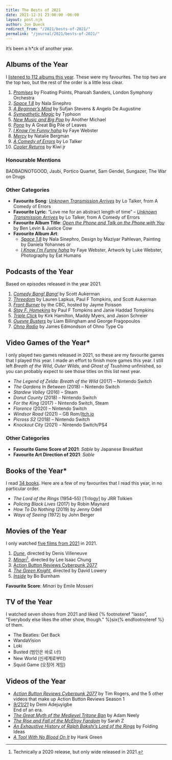 ```yaml
---
title: The Bests of 2021
date: 2021-12-31 23:00:00 -06:00
layout: post.njk
author: Jon Dueck
redirect_from: "/2021/bests-of-2021/"
permalink: "/journal/2021/bests-of-2021/"
---
```


It’s been a h*ck of another year.

## Albums of the Year

I [listened to 112 albums this year](https://www.last.fm/user/dueckjon/listening-report/year). These were my favourites. The top two are the top two, but the rest of the order is a little less clear.

1. [*Promises*](https://floatingpoints.bandcamp.com/album/promises) by Floating Points, Pharoah Sanders, London Symphony Orchestra
2. [*Space 1.8*](https://nalasinephro.bandcamp.com/album/space-18) by Nala Sinephro
3. [*A Beginner’s Mind*](https://sufjanstevens.bandcamp.com/album/a-beginners-mind) by Sufjan Stevens & Angelo De Augustine
4. [*Sympathetic Magic*](https://wearetyphoon.bandcamp.com/album/sympathetic-magic) by Typhoon
5. [*New Music and Big Pop*](https://anothermichael.bandcamp.com/album/new-music-and-big-pop) by Another Michael
6. [*Pono*](https://agreatbigpileofleaves.bandcamp.com/album/pono) by A Great Big Pile of Leaves<!--<br>I’m sure that this album could have ranked higher, but unfortunately it was recommended to me after summer. This feels like a good summer album.-->
7. [*I Know I’m Funny haha*](https://fayewebster.bandcamp.com/album/i-know-im-funny-haha) by Faye Webster
8. [*Mercy*](https://nataliebergman.bandcamp.com/album/mercy) by Natalie Bergman
9. [*A Comedy of Errors*](https://lotalker.bandcamp.com/album/a-comedy-of-errors-2) by Lo Talker
10. [*Cooler Returns*](https://kiwijr.bandcamp.com/album/cooler-returns) by Kiwi jr

### Honourable Mentions
BADBADNOTGOOD, Jaubi, Portico Quartet, Sam Gendel, Sungazer, The War on Drugs

### Other Categories

- **Favourite Song**: *[Unknown Transmission Arrives](https://lotalker.bandcamp.com/track/unknown-transmission-arrives)* by Lo Talker, from A Comedy of Errors
- **Favourite Lyric**: “Love me for an abstract length of time” – *[Unknown Transmission Arrives](https://lotalker.bandcamp.com/track/unknown-transmission-arrives)* by Lo Talker, from A Comedy of Errors
- **Favourite Album Title**: *[Open the Phone and Talk on the Phone with You](https://justicecow.bandcamp.com/album/open-the-phone-and-talk-on-the-phone-with-you)* by Ben Levin & Justice Cow
- **Favourite Album Art**:
  - [*Space 1.8*](https://nalasinephro.bandcamp.com/album/space-18) by Nala Sinephro, Design by Maziyar Pahlevan, Painting by Daniela Yohannes *or*
  - [*I Know I’m Funny haha*](https://fayewebster.bandcamp.com/album/i-know-im-funny-haha) by Faye Webster, Artwork by Luke Webster, Photography by Eat Humans

## Podcasts of the Year
Based on episodes released in the year 2021.

1. *[Comedy Bang! Bang!](https://www.earwolf.com/show/comedy-bang-bang/)* by Scott Aukerman
2. *[Threedom](https://www.earwolf.com/show/threedom/)* by Lauren Lapkus, Paul F Tompkins, and Scott Aukerman
3. *[Front Burner](https://www.cbc.ca/listen/cbc-podcasts/209-front-burner)* by the CBC, hosted by Jayme Poisson
4. *[Stay F. Homekins](https://stayfhomekins.buzzsprout.com)* by Paul F Tompkins and Janie Haddad Tompkins<br><!--My Podcast of 2020 drops mainly because they moved to one episode per month. Still nice to listen to.-->
5. *[Triple Click](https://maximumfun.org/podcasts/triple-click/)* by Kirk Hamilton, Maddy Myers, and Jason Schreier<!--<br>As a person who is interested in games but is not qualified to be _a gamer_, their “What’s the Deal With…” episodes were helpful.-->
6. *[Ouevre Busters](https://shows.acast.com/oeuvre-busters)* by Liam Billingham and George Fragopoulos
7. *[Ohno Radio](https://ohnotype.co/info/ohno-radio)* by James Edmondson of Ohno Type Co

<!-- Honourable 2021 discovery: Blank Check -->

## Video Games of the Year*
I only played two games released in 2021, so these are my favourite games that I played this year. I made an effort to finish more games this year. I still left *Breath of the Wild*, *Outer Wilds*, and *Ghost of Tsushima* unfinished, so you can probably expect to see those titles on this list next year.

- *The Legend of Zelda: Breath of the Wild* (2017) – Nintendo Switch
- *The Gardens In Between* (2018) – Nintendo Switch
- *Stardew Valley* (2016) – Steam
- *Donut County* (2018) – Nintendo Switch
- *For the King* (2017) - Nintendo Switch, Steam
- *Florence* (2020) – Nintendo Switch
- *Windsor Road* (2021) – GB Rom/[Itch.io](https://everydaylouie.itch.io/windsor-road)
- *Picross S2* (2018) – Nintendo Switch
- *Knockout City* (2021) – Nintendo Switch/PS4

### Other Categories
- **Favourite Game Score of 2021**: *Sable* by Japanese Breakfast
- **Favourite Art Direction of 2021**: *Sable*

## Books of the Year*
I read [34 books](https://www.goodreads.com/user/year_in_books/2021/5173121). Here are a few of my favourites that I read this year, in no particular order.
- *The Lord of the Rings* (1954–55) [Trilogy] by JRR Tolkien
- *Policing Black Lives* (2017) by Robin Maynard
- *How To Do Nothing* (2019) by Jenny Odell
- *Ways of Seeing* (1972) by John Berger

## Movies of the Year
I only watched [five films from 2021](https://letterboxd.com/jondueck/films/diary/for/2021/year/2021/) in 2021.

1. [*Dune*](https://letterboxd.com/film/dune-2021/), directed by Denis Villeneuve
2. [*Minari*](https://letterboxd.com/film/minari/)[^minari], directed by Lee Isaac Chung
3. [Action Button Reviews Cyberpunk 2077](https://www.youtube.com/c/ActionButton/videos)
4. *[The Green Knight](https://letterboxd.com/film/the-green-knight/crew/)*, directed by David Lowery
5. [*Inside*](https://letterboxd.com/film/bo-burnham-inside/) by Bo Burnham

**Favourite Score**: *Minari* by Emile Mosseri

## TV of the Year
I watched seven shows from 2021 and liked {% footnoteref "lasso", "Everybody else likes the other show, though." %}six{% endfootnoteref %} of them.

- The Beatles: Get Back
- WandaVision
- Loki
- Busted (범인은 바로 너!)
- New World (신세계로부터)
- Squid Game (오징어 게임)

## Videos of the Year

- *[Action Button Reviews Cyberpunk 2077](https://www.youtube.com/c/ActionButton/videos)* by Tim Rogers, and the 5 other videos that make up Action Button Reviews Season 1
- *[9/21/21](https://youtu.be/Qfi9JpgMc2U)* by Demi Adejuyigbe <br>End of an era.
- *[The Great Myth of the Medievel Tritone Ban](https://youtu.be/3MhwGnq4N9o)* by Adam Neely
- *[The Rise and Fall of the McElroy Fandom](https://youtu.be/3MhwGnq4N9o)* by Sarah Z
- *[An Exhaustive History of Ralph Bakshi’s Lord of the Rings](https://youtu.be/Cr_rb_pitHk)* by Folding Ideas
- *[A Tool With No Blood On It](https://youtu.be/DuLuxNfeCn4)* by Hank Green


[^minari]: Technically a 2020 release, but only wide released in 2021.
